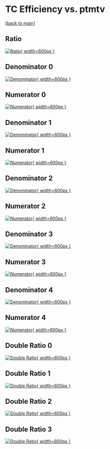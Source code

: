 # TC Efficiency vs. ptmtv

[[back to main](./)]



## Ratio

[![Ratio](../mtv/var/TC_xtr_13_0_eff_ptmtv.png){ width=600px }](../mtv/var/TC_xtr_13_0_eff_ptmtv.pdf)

## Denominator 0

[![Denominator](../mtv/den/TC_xtr_13_0_eff_ptmtv_den0.png){ width=600px }](../mtv/den/TC_xtr_13_0_eff_ptmtv_den0.pdf)

## Numerator 0

[![Numerator](../mtv/num/TC_xtr_13_0_eff_ptmtv_num0.png){ width=600px }](../mtv/num/TC_xtr_13_0_eff_ptmtv_num0.pdf)

## Denominator 1

[![Denominator](../mtv/den/TC_xtr_13_0_eff_ptmtv_den1.png){ width=600px }](../mtv/den/TC_xtr_13_0_eff_ptmtv_den1.pdf)

## Numerator 1

[![Numerator](../mtv/num/TC_xtr_13_0_eff_ptmtv_num1.png){ width=600px }](../mtv/num/TC_xtr_13_0_eff_ptmtv_num1.pdf)

## Denominator 2

[![Denominator](../mtv/den/TC_xtr_13_0_eff_ptmtv_den2.png){ width=600px }](../mtv/den/TC_xtr_13_0_eff_ptmtv_den2.pdf)

## Numerator 2

[![Numerator](../mtv/num/TC_xtr_13_0_eff_ptmtv_num2.png){ width=600px }](../mtv/num/TC_xtr_13_0_eff_ptmtv_num2.pdf)

## Denominator 3

[![Denominator](../mtv/den/TC_xtr_13_0_eff_ptmtv_den3.png){ width=600px }](../mtv/den/TC_xtr_13_0_eff_ptmtv_den3.pdf)

## Numerator 3

[![Numerator](../mtv/num/TC_xtr_13_0_eff_ptmtv_num3.png){ width=600px }](../mtv/num/TC_xtr_13_0_eff_ptmtv_num3.pdf)

## Denominator 4

[![Denominator](../mtv/den/TC_xtr_13_0_eff_ptmtv_den4.png){ width=600px }](../mtv/den/TC_xtr_13_0_eff_ptmtv_den4.pdf)

## Numerator 4

[![Numerator](../mtv/num/TC_xtr_13_0_eff_ptmtv_num4.png){ width=600px }](../mtv/num/TC_xtr_13_0_eff_ptmtv_num4.pdf)

## Double Ratio 0

[![Double Ratio](../mtv/ratio/TC_xtr_13_0_eff_ptmtv_ratio0.png){ width=600px }](../mtv/ratio/TC_xtr_13_0_eff_ptmtv_ratio0.pdf)

## Double Ratio 1

[![Double Ratio](../mtv/ratio/TC_xtr_13_0_eff_ptmtv_ratio1.png){ width=600px }](../mtv/ratio/TC_xtr_13_0_eff_ptmtv_ratio1.pdf)

## Double Ratio 2

[![Double Ratio](../mtv/ratio/TC_xtr_13_0_eff_ptmtv_ratio2.png){ width=600px }](../mtv/ratio/TC_xtr_13_0_eff_ptmtv_ratio2.pdf)

## Double Ratio 3

[![Double Ratio](../mtv/ratio/TC_xtr_13_0_eff_ptmtv_ratio3.png){ width=600px }](../mtv/ratio/TC_xtr_13_0_eff_ptmtv_ratio3.pdf)

